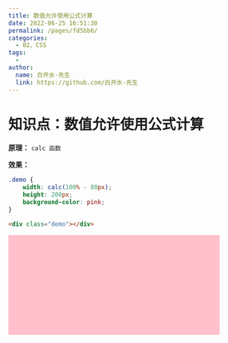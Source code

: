 ```yaml
---
title: 数值允许使用公式计算
date: 2022-06-25 16:51:30
permalink: /pages/fd5bb6/
categories:
  - 02、CSS
tags:
  - 
author: 
  name: 白开水-先生
  link: https://github.com/白开水-先生
---
```

# 知识点：数值允许使用公式计算

**原理：** `calc 函数`

**效果：**
```css
.demo {
    width: calc(100% - 80px);
    height: 200px;
    background-color: pink;
}
```
```html
<div class="demo"></div>
```

<!DOCTYPE html>
<html lang="zh-CN">
<head>
    <meta charset="UTF-8">
    <title>Document</title>
    <style>
        .demo {
            width: calc(100% - 80px);
            height: 200px;
            background-color: pink;
        }
    </style>
</head>
<body>
    <div class="demo"></div>
</body>
</html>